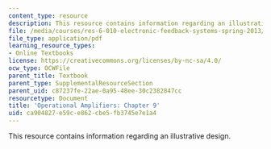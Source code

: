 ```yaml
---
content_type: resource
description: This resource contains information regarding an illustrative design.
file: /media/courses/res-6-010-electronic-feedback-systems-spring-2013/ca904827e59ce862cbe5fb3745e7e1a4_MITRES_6-010S13_chap09.pdf
file_type: application/pdf
learning_resource_types:
- Online Textbooks
license: https://creativecommons.org/licenses/by-nc-sa/4.0/
ocw_type: OCWFile
parent_title: Textbook
parent_type: SupplementalResourceSection
parent_uid: c87237fe-22ae-0a95-48ee-30c2382847cc
resourcetype: Document
title: 'Operational Amplifiers: Chapter 9'
uid: ca904827-e59c-e862-cbe5-fb3745e7e1a4
---
```

This resource contains information regarding an illustrative design.